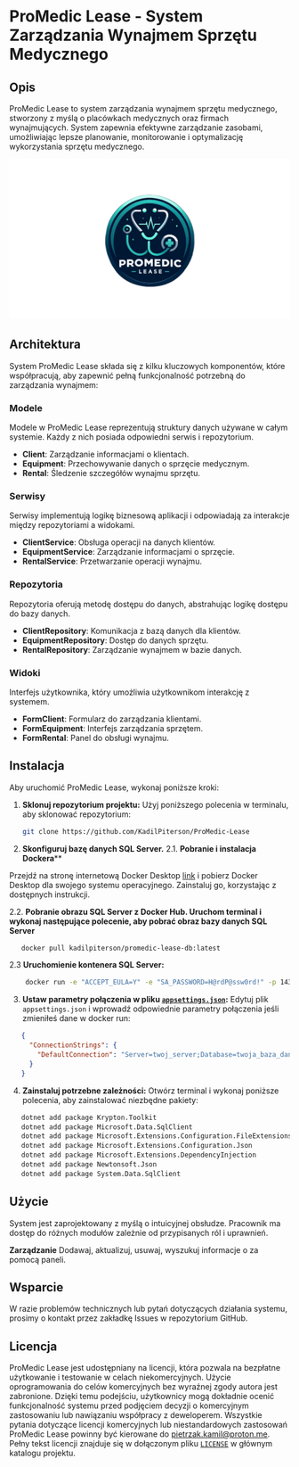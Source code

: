 ﻿# ProMedic Lease - System Zarządzania Wynajmem Sprzętu Medycznego

## Opis

ProMedic Lease to system zarządzania wynajmem sprzętu medycznego, stworzony z myślą o placówkach medycznych oraz firmach wynajmujących. System zapewnia efektywne zarządzanie zasobami, umożliwiając lepsze planowanie, monitorowanie i optymalizację wykorzystania sprzętu medycznego.

![Logo ProMedic Lease](./Resources/logo.png "Logo ProMedic Lease")

## Architektura

System ProMedic Lease składa się z kilku kluczowych komponentów, które współpracują, aby zapewnić pełną funkcjonalność potrzebną do zarządzania wynajmem:

### Modele

Modele w ProMedic Lease reprezentują struktury danych używane w całym systemie. Każdy z nich posiada odpowiedni serwis i repozytorium.

- **Client**: Zarządzanie informacjami o klientach.
- **Equipment**: Przechowywanie danych o sprzęcie medycznym.
- **Rental**: Śledzenie szczegółów wynajmu sprzętu.

### Serwisy

Serwisy implementują logikę biznesową aplikacji i odpowiadają za interakcje między repozytoriami a widokami.

- **ClientService**: Obsługa operacji na danych klientów.
- **EquipmentService**: Zarządzanie informacjami o sprzęcie.
- **RentalService**: Przetwarzanie operacji wynajmu.

### Repozytoria

Repozytoria oferują metodę dostępu do danych, abstrahując logikę dostępu do bazy danych.

- **ClientRepository**: Komunikacja z bazą danych dla klientów.
- **EquipmentRepository**: Dostęp do danych sprzętu.
- **RentalRepository**: Zarządzanie wynajmem w bazie danych.

### Widoki

Interfejs użytkownika, który umożliwia użytkownikom interakcję z systemem.

- **FormClient**: Formularz do zarządzania klientami.
- **FormEquipment**: Interfejs zarządzania sprzętem.
- **FormRental**: Panel do obsługi wynajmu.

## Instalacja

Aby uruchomić ProMedic Lease, wykonaj poniższe kroki:

1. **Sklonuj repozytorium projektu:**
   Użyj poniższego polecenia w terminalu, aby sklonować repozytorium:
   ```bash
   git clone https://github.com/KadilPiterson/ProMedic-Lease

2. **Skonfiguruj bazę danych SQL Server.**
2.1. **Pobranie i instalacja Dockera****

Przejdź na stronę internetową Docker Desktop [link](https://www.docker.com/products/docker-desktop/) i pobierz Docker Desktop dla swojego systemu operacyjnego. Zainstaluj go, korzystając z dostępnych instrukcji.

2.2. **Pobranie obrazu SQL Server z Docker Hub. Uruchom terminal i wykonaj następujące polecenie, aby pobrać obraz bazy danych SQL Server**
```bash
   docker pull kadilpiterson/promedic-lease-db:latest
```

2.3 **Uruchomienie kontenera SQL Server:**
```bash
    docker run -e "ACCEPT_EULA=Y" -e "SA_PASSWORD=H@rdP@ssw0rd!" -p 1433:1433 --name sqlserver -d kadilpiterson/promedic-lease-db:latest
```

3. **Ustaw parametry połączenia w pliku [`appsettings.json`](./appsettings.json):**
   Edytuj plik `appsettings.json` i wprowadź odpowiednie parametry połączenia jeśli zmieniłeś dane w docker run:
```json
   {
     "ConnectionStrings": {
       "DefaultConnection": "Server=twoj_server;Database=twoja_baza_danych;User Id=twoj_uzytkownik;Password=twoje_haslo;"
     }
   }
```

4. **Zainstaluj potrzebne zależności:**
   Otwórz terminal i wykonaj poniższe polecenia, aby zainstalować niezbędne pakiety:
```bash
   dotnet add package Krypton.Toolkit
   dotnet add package Microsoft.Data.SqlClient
   dotnet add package Microsoft.Extensions.Configuration.FileExtensions
   dotnet add package Microsoft.Extensions.Configuration.Json
   dotnet add package Microsoft.Extensions.DependencyInjection
   dotnet add package Newtonsoft.Json
   dotnet add package System.Data.SqlClient
```

## Użycie
System jest zaprojektowany z myślą o intuicyjnej obsłudze. Pracownik ma dostęp do różnych modułów zależnie od przypisanych ról i uprawnień.

**Zarządzanie** 
Dodawaj, aktualizuj, usuwaj, wyszukuj informacje o za pomocą paneli.

## Wsparcie
W razie problemów technicznych lub pytań dotyczących działania systemu, prosimy o kontakt przez zakładkę Issues w repozytorium GitHub.

## Licencja
ProMedic Lease jest udostępniany na licencji, która pozwala na bezpłatne użytkowanie i testowanie w celach niekomercyjnych. Użycie oprogramowania do celów komercyjnych bez wyraźnej zgody autora jest zabronione. Dzięki temu podejściu, użytkownicy mogą dokładnie ocenić funkcjonalność systemu przed podjęciem decyzji o komercyjnym zastosowaniu lub nawiązaniu współpracy z deweloperem.
Wszystkie pytania dotyczące licencji komercyjnych lub niestandardowych zastosowań ProMedic Lease powinny być kierowane do [pietrzak.kamil@proton.me](mailto:pietrzak.kamil@proton.me).
Pełny tekst licencji znajduje się w dołączonym pliku [`LICENSE`](./LICENSE.md) w głównym katalogu projektu.
